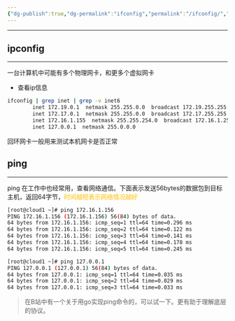 ```yaml
---
{"dg-publish":true,"dg-permalink":"ifconfig","permalink":"/ifconfig/","noteIcon":"","created":"2021-01-09","updated":""}
---
```



---
## ipconfig
---
一台计算机中可能有多个物理网卡，和更多个虚拟网卡
- 查看ip信息
```bash
ifconfig | grep inet | grep -v inet6
        inet 172.19.0.1  netmask 255.255.0.0  broadcast 172.19.255.255
        inet 172.17.0.1  netmask 255.255.0.0  broadcast 172.17.255.255
        inet 172.16.1.155  netmask 255.255.254.0  broadcast 172.16.1.255
        inet 127.0.0.1  netmask 255.0.0.0
```
回环网卡一般用来测试本机网卡是否正常

## ping
---
ping 在工作中也经常用，查看网络通信。下面表示发送56bytes的数据包到目标主机，返回64字节，<font color="#ffc000">时间越短表示网络情况越好</font>
```bash
[root@cloud1 ~]# ping 172.16.1.156
PING 172.16.1.156 (172.16.1.156) 56(84) bytes of data.
64 bytes from 172.16.1.156: icmp_seq=1 ttl=64 time=0.296 ms
64 bytes from 172.16.1.156: icmp_seq=2 ttl=64 time=0.122 ms
64 bytes from 172.16.1.156: icmp_seq=3 ttl=64 time=0.141 ms
64 bytes from 172.16.1.156: icmp_seq=4 ttl=64 time=0.178 ms
64 bytes from 172.16.1.156: icmp_seq=5 ttl=64 time=0.245 ms
```

```bash
[root@cloud1 ~]# ping 127.0.0.1
PING 127.0.0.1 (127.0.0.1) 56(84) bytes of data.
64 bytes from 127.0.0.1: icmp_seq=1 ttl=64 time=0.035 ms
64 bytes from 127.0.0.1: icmp_seq=2 ttl=64 time=0.029 ms
64 bytes from 127.0.0.1: icmp_seq=3 ttl=64 time=0.033 ms
```
> 在B站中有一个关于用go实现ping命令的，可以试一下。更有助于理解底层的协议。